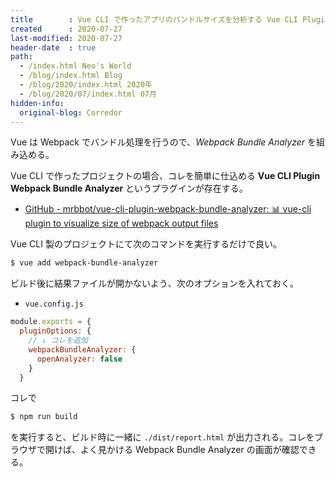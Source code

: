 ```yaml
---
title        : Vue CLI で作ったアプリのバンドルサイズを分析する Vue CLI Plugin Webpack Bundle Analyzer
created      : 2020-07-27
last-modified: 2020-07-27
header-date  : true
path:
  - /index.html Neo's World
  - /blog/index.html Blog
  - /blog/2020/index.html 2020年
  - /blog/2020/07/index.html 07月
hidden-info:
  original-blog: Corredor
---
```


Vue は Webpack でバンドル処理を行うので、_Webpack Bundle Analyzer_ を組み込める。

Vue CLI で作ったプロジェクトの場合、コレを簡単に仕込める **Vue CLI Plugin Webpack Bundle Analyzer** というプラグインが存在する。

- [GitHub - mrbbot/vue-cli-plugin-webpack-bundle-analyzer: 📊 vue-cli plugin to visualize size of webpack output files](https://github.com/mrbbot/vue-cli-plugin-webpack-bundle-analyzer)

Vue CLI 製のプロジェクトにて次のコマンドを実行するだけで良い。

```bash
$ vue add webpack-bundle-analyzer
```

ビルド後に結果ファイルが開かないよう、次のオプションを入れておく。

- `vue.config.js`

```javascript
module.exports = {
  pluginOptions: {
    // ↓ コレを追加
    webpackBundleAnalyzer: {
      openAnalyzer: false
    }
  }
```

コレで

```bash
$ npm run build
```

を実行すると、ビルド時に一緒に `./dist/report.html` が出力される。コレをブラウザで開けば、よく見かける Webpack Bundle Analyzer の画面が確認できる。
